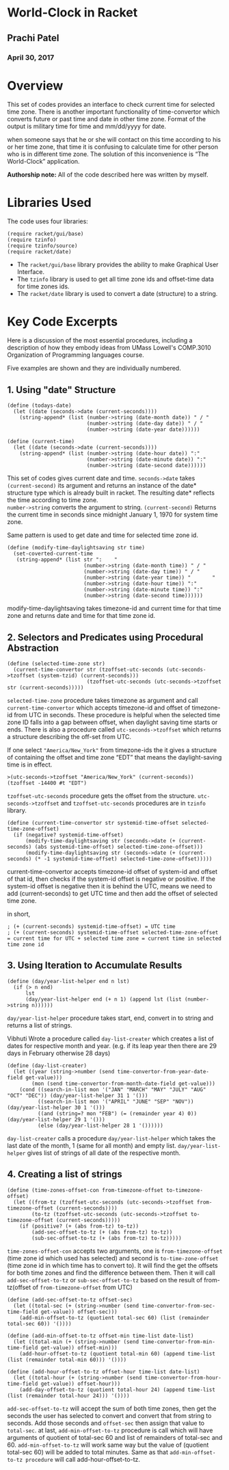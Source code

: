 # World-Clock in Racket

## Prachi Patel
### April 30, 2017

# Overview
This set of codes provides an interface to check current time for selected time zone. 
There is another important functionality of time-convertor which converts future or past time and date in other time zone. 
Format of the output is military time for time and mm/dd/yyyy for date. 

when someone says that he or she will contact on this time according to his or her time zone, 
that time it is confusing to calculate time for other person who is in different time zone. 
The solution of this inconvenience is “The World-Clock” application.


**Authorship note:** All of the code described here was written by myself.

# Libraries Used
The code uses four libraries:

```
(require racket/gui/base)
(require tzinfo)
(require tzinfo/source)
(require racket/date)
```

* The ```racket/gui/base``` library provides the ability to make Graphical User Interface.
* The ```tzinfo``` library is used to get all time zone ids and offset-time data for time zones ids.
* The ```racket/date``` library is used to convert a date (structure) to a string.


# Key Code Excerpts

Here is a discussion of the most essential procedures, including a description of how they embody ideas from 
UMass Lowell's COMP.3010 Organization of Programming languages course.

Five examples are shown and they are individually numbered. 

## 1. Using "date" Structure

```
(define (todays-date)
  (let ((date (seconds->date (current-seconds))))
    (string-append* (list (number->string (date-month date)) " / "
                          (number->string (date-day date)) " / "
                          (number->string (date-year date))))))

(define (current-time)
  (let ((date (seconds->date (current-seconds))))
    (string-append* (list (number->string (date-hour date)) ":"
                          (number->string (date-minute date)) ":"
                          (number->string (date-second date))))))
```
This set of codes gives current date and time. 
```seconds->date``` takes ```(current-second)``` its argument and returns an instance of the date* structure type which is already built in racket. 
The resulting date* reflects the time according to time zone.  
```number->string``` converts the argument to string. 
```(current-second)``` Returns the current time in seconds since midnight January 1, 1970 for system time zone. 


Same pattern is used to get date and time for selected time zone id.

```
(define (modify-time-daylightsaving str time)
  (set-coverted-current-time
   (string-append* (list str ":    "
                         (number->string (date-month time)) " / "
                         (number->string (date-day time)) " / "
                         (number->string (date-year time)) "       "
                         (number->string (date-hour time)) ":"
                         (number->string (date-minute time)) ":"
                         (number->string (date-second time))))))
 ```
 modify-time-daylightsaving takes timezone-id and current time for that time zone and returns date and time for that time zone id. 
 
## 2. Selectors and Predicates using Procedural Abstraction
```
(define (selected-time-zone str)
  (current-time-convertor str (tzoffset-utc-seconds (utc-seconds->tzoffset (system-tzid) (current-seconds)))
                          (tzoffset-utc-seconds (utc-seconds->tzoffset str (current-seconds)))))
```
```selected-time-zone``` procedure takes timezone as argument and call ```current-time-convertor``` which accepts timezone-id and offset of timezone-id from UTC in seconds. 
These procedure is helpful when the selected time zone ID falls into a gap between offset, when daylight saving time starts or ends. 
There is also a procedure called ```utc-seconds->tzoffset``` which returns a structure describing the off-set from UTC. 

If one select ```"America/New_York"``` from timezone-ids the it gives a structure of containing the offset and time zone “EDT” that means the daylight-saving time is in effect.

``` 
>(utc-seconds->tzoffset "America/New_York" (current-seconds))
(tzoffset -14400 #t "EDT")
```
```tzoffset-utc-seconds``` procedure gets the offset from the structure. 
```utc-seconds->tzoffset``` and ```tzoffset-utc-seconds``` procedures are in ```tzinfo``` library. 

```
(define (current-time-convertor str systemid-time-offset selected-time-zone-offset)
  (if (negative? systemid-time-offset)
      (modify-time-daylightsaving str (seconds->date (+ (current-seconds) (abs systemid-time-offset) selected-time-zone-offset)))
      (modify-time-daylightsaving str (seconds->date (+ (current-seconds) (* -1 systemid-time-offset) selected-time-zone-offset)))))
```

current-time-convertor accepts timezone-id offset of system-id and offset of that id, then checks if the system-id offset is negative or positive. If the system-id offset is negative then it is behind the UTC, means we need to add (current-seconds) to get UTC time and then add the offset of selected time zone.

in short,
```
; (+ (current-seconds) systemid-time-offset) = UTC time
; (+ (current-seconds) systemid-time-offset selected-time-zone-offset = current time for UTC + selected time zone = current time in selected time zone id
```
## 3. Using Iteration to Accumulate Results
```
(define (day/year-list-helper end n lst)
  (if (> n end)
      lst
      (day/year-list-helper end (+ n 1) (append lst (list (number->string n))))))
```
```day/year-list-helper``` procedure takes start, end, convert in to string and returns a list of strings. 

Vibhuti Wrote a procedure called ```day-list-creater``` 
which creates a list of dates for respective month and year. 
(e.g. if its leap year then there are 29 days in February otherwise 28 days)

```
(define (day-list-creater)
  (let ((year (string->number (send time-convertor-from-year-date-field get-value)))
        (mon (send time-convertor-from-month-date-field get-value)))
    (cond ((search-in-list mon '("JAN" "MARCH" "MAY" "JULY" "AUG" "OCT" "DEC")) (day/year-list-helper 31 1 '()))
          ((search-in-list mon '("APRIL" "JUNE" "SEP" "NOV")) (day/year-list-helper 30 1 '()))
          ((and (string=? mon "FEB") (= (remainder year 4) 0)) (day/year-list-helper 29 1 '()))
          (else (day/year-list-helper 28 1 '())))))
```

```day-list-creater``` calls a procedure ```day/year-list-helper``` which takes the last date of the month, 1 (same for all month) and empty list. ```day/year-list-helper``` gives list of strings of all date of the respective month. 

## 4. Creating a list of strings
```
(define (time-zones-offset-con from-timezone-offset to-timezone-offset)
  (let ((from-tz (tzoffset-utc-seconds (utc-seconds->tzoffset from-timezone-offset (current-seconds))))
        (to-tz (tzoffset-utc-seconds (utc-seconds->tzoffset to-timezone-offset (current-seconds)))))
    (if (positive? (+ (abs from-tz) to-tz))
        (add-sec-offset-to-tz (+ (abs from-tz) to-tz))
        (sub-sec-offset-to-tz (+ (abs from-tz) to-tz)))))
```
```time-zones-offset-con``` accepts two arguments, one is ```from-timezone-offset``` (time zone id which used has selected) and second is ```to-time-zone-offset``` (time zone id in which time has to convert to). It will find the get the offsets for both time zones and find the difference between them. Then it will call ```add-sec-offset-to-tz``` or ```sub-sec-offset-to-tz``` based on the result of from-tz(offset of ```from-timezone-offset``` from UTC) 
```
(define (add-sec-offset-to-tz offset-sec)
  (let ((total-sec (+ (string->number (send time-convertor-from-sec-time-field get-value)) offset-sec)))
    (add-min-offset-to-tz (quotient total-sec 60) (list (remainder total-sec 60)) '())))

(define (add-min-offset-to-tz offset-min time-list date-list)
  (let ((total-min (+ (string->number (send time-convertor-from-min-time-field get-value)) offset-min)))
    (add-hour-offset-to-tz (quotient total-min 60) (append time-list (list (remainder total-min 60))) '())))

(define (add-hour-offset-to-tz offset-hour time-list date-list)
  (let ((total-hour (+ (string->number (send time-convertor-from-hour-time-field get-value)) offset-hour)))
    (add-day-offset-to-tz (quotient total-hour 24) (append time-list (list (remainder total-hour 24))) '())))
```

```add-sec-offset-to-tz``` will accept the sum of both time zones, then get the seconds the user has selected to convert and convert that from string to seconds. Add those seconds and ```offset-sec``` then assign that value to ```total-sec```. at last, ```add-min-offset-to-tz``` procedure is call which will have arguments of quotient of total-sec 60 and list of remainders of total-sec and 60. ```add-min-offset-to-tz``` will work same way but the value of (quotient total-sec 60) will be added to total minutes. Same as that ```add-min-offset-to-tz procedure``` will call add-hour-offset-to-tz. 
